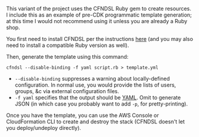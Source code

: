This variant of the project uses the CFNDSL Ruby gem to create resources. I include this as an
example of pre-CDK programmatic template generation; at this time I would not recommend using 
it unless you are already a Ruby shop.

You first need to install CFNDSL per the instructions [here](https://www.rubydoc.info/gems/cfndsl)
(and you may also need to install a compatible Ruby version as well).

Then, generate the template using this command:

```
cfndsl --disable-binding -f yaml script.rb > template.yml
```

* `--disable-binding` suppresses a warning about locally-defined configuration.
  In normal use, you would provide the lists of users, groups, &c via external
  configuration files.
* `-f yaml` specifies that the output should be [YAML](https://yaml.org/).
  Omit to generate JSON (in which case you probably want to add `-p`, for
  pretty-printing).

Once you have the template, you can use the AWS Console or CloudFormation CLI to create and
destroy the stack (CFNDSL doesn't let you deploy/undeploy directly).
